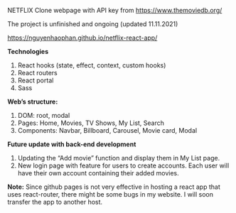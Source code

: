 NETFLIX Clone webpage with API key from https://www.themoviedb.org/

The project is unfinished and ongoing (updated 11.11.2021)

https://nguyenhaophan.github.io/netflix-react-app/
 
**Technologies**

  1. React hooks (state, effect, context, custom hooks)
  2. React routers
  3. React portal
  4. Sass

**Web’s structure:**

  1. DOM: root, modal 
  2. Pages: Home, Movies, TV Shows, My List, Search
  3. Components: Navbar, Billboard, Carousel, Movie card, Modal

**Future update with back-end development**

  1. Updating the “Add movie” function and display them in My List page.
  2. New login page with feature for users to create accounts. Each user will have their own account containing their added movies.

**Note:** Since github pages is not very effective in hosting a react app that uses react-router, there might be some bugs in my website. I will soon transfer the app to another host.
